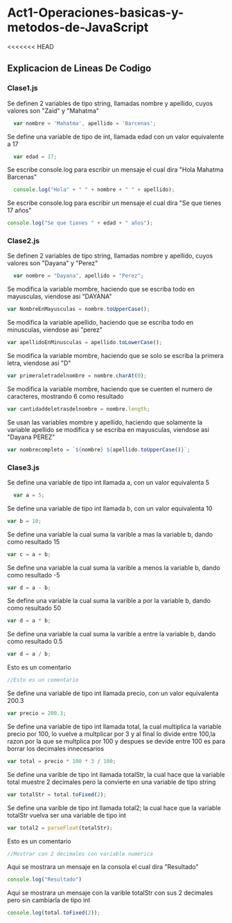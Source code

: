 # Act1-Operaciones-basicas-y-metodos-de-JavaScript

<<<<<<< HEAD
## Explicacion de Lineas De Codigo

### Clase1.js

  Se definen 2 variables de tipo string, llamadas nombre y apellido, cuyos valores son "Zaid" y "Mahatma"
```javascript
  var nombre = 'Mahatma', apellido = 'Barcenas';
  ```
  Se define una variable de tipo de int, llamada edad con un valor equivalente a 17
```javascript
  var edad = 17;
  ```
  Se escribe console.log para escribir un mensaje el cual dira "Hola Mahatma Barcenas"
```javascript
  console.log("Hola" + " " + nombre + " " + apellido);
  ```
  Se escribe console.log para escribir un mensaje el cual dira "Se que tienes 17 años"
   ```javascript
  console.log("Se que tienes " + edad + " años");
  ```
### Clase2.js
 Se definen 2 variables de tipo string, llamadas nombre y apellido, cuyos valores son "Dayana" y "Perez"
```javascript
  var nombre = "Dayana", apellido = "Perez";
  ```
Se modifica la variable mombre, haciendo que se escriba todo en mayusculas, viendose asi "DAYANA"
  ```javascript
  var NombreEnMayusculas = nombre.toUpperCase();
  ```
Se modifica la variable apellido, haciendo que se escriba todo en minusculas, viendose asi "perez"
  ```javascript
  var apellidoEnMinusculas = apellido.toLowerCase();
  ```
Se modifica la variable mombre, haciendo que se solo se escriba la primera letra, viendose asi "D"
  ```javascript
  var primeraletradelnombre = nombre.charAt(0);
  ```
Se modifica la variable mombre, haciendo que se cuenten el numero de caracteres, mostrando 6 como resultado
  ```javascript
  var cantidaddeletrasdelnombre = nombre.length;
  ```
Se usan las variables mombre y apellido, haciendo que solamente la variable apellido se modifica y se escriba en mayusculas, viendose asi "Dayana PEREZ"
  ```javascript
  var nombrecompleto = `${nombre} ${apellido.toUpperCase()}`;
  ```
### Clase3.js
Se define una variable de tipo int llamada a, con un valor equivalenta 5
```javascript
  var a = 5;
  ```
Se define una variable de tipo int llamada b, con un valor equivalenta 10
  ```javascript
  var b = 10;
  ```
Se define una variable la cual suma la varible a mas la variable b, dando como resultado 15
  ```javascript
  var c = a + b;
  ```
Se define una variable la cual suma la varible a menos la variable b, dando como resultado -5
  ```javascript
  var d = a - b;
  ```
Se define una variable la cual suma la varible a por la variable b, dando como resultado 50
  ```javascript
  var d = a * b;
  ```
Se define una variable la cual suma la varible a entre la variable b, dando como resultado 0.5
  ```javascript
  var d = a / b;
  ```
Esto es un comentario
  ```javascript
 //Esto es un comentario
  ```
Se define una variable de tipo int llamada precio, con un valor equivalenta 200.3
  ```javascript
  var precio = 200.3;
  ```
Se define una variable de tipo int llamada total, la cual multiplica la variable precio por 100, lo vuelve a multplicar por 3 y al final lo divide entre 100,la razon por la que se multplica por 100 y despues se devide entre 100 es para borrar los decimales innecesarios
  ```javascript
  var total = precio * 100 * 3 / 100;
  ```
Se define una varible de tipo int llamada totalStr, la cual hace que la variable total muestre 2 decimales pero la convierte en una variable de tipo string
  ```javascript
  var totalStr = total.toFixed(2);
  ```
Se define una varible de tipo int llamada total2; la cual hace que la variable totalStr vuelva ser una variable de tipo int
  ```javascript
  var total2 = parseFloat(totalStr);
  ```
Esto es un comentario
  ```javascript
  //Mostrar con 2 decimales con variable numerica
  ```
Aqui se mostrara un mensaje en la consola el cual dira "Resultado"
  ```javascript
  console.log("Resultado")
  ```
Aqui se mostrara un mensaje con la varible totalStr con sus 2 decimales pero sin cambiarla de tipo int
  ```javascript
  console.log(total.toFixed(2));
  ```